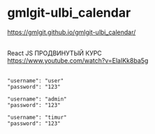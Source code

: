 # gmlgit-ulbi_calendar<br />
https://gmlgit.github.io/gmlgit-ulbi_calendar/<br /><br />

React JS ПРОДВИНУТЫЙ КУРС<br />
https://www.youtube.com/watch?v=ElaIKk8ba5g<br /><br />

    "username": "user"
    "password": "123"
    
    "username": "admin"
    "password": "123"
    
    "username": "timur"
    "password": "123"

